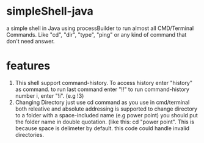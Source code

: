 # simpleShell-java
a simple shell in Java using processBuilder to run almost all CMD/Terminal Commands. Like "cd", "dir", "type", "ping" or any kind of command that don't need answer.


# features
1. This shell support command-history.
   To access history enter "history" as command.
   to run last command enter "!!"
   to run command-history number i, enter "!i". (e.g !3)
2. Changing Directory
   just use cd command as you use in cmd/terminal
   both releative and absolute addressing is supported
   to change directory to a folder with a space-included name (e.g power point) you should put the folder name in double quotation. (like this: cd "power point". This is because space is delimeter by default.
   this code could handle invalid directories.
